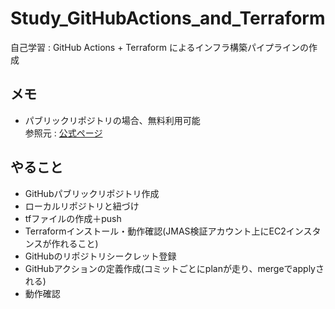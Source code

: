 # Study_GitHubActions_and_Terraform
自己学習 : GitHub Actions + Terraform によるインフラ構築パイプラインの作成  

## メモ
- パブリックリポジトリの場合、無料利用可能  
    参照元 : [公式ページ](https://github.co.jp/pricing.html#:~:text=2%2C000%E5%88%86/%E6%9C%88-,%E3%83%91%E3%83%96%E3%83%AA%E3%83%83%E3%82%AF%E3%83%AA%E3%83%9D%E3%82%B8%E3%83%88%E3%83%AA%E3%81%A7%E3%81%AF%E7%84%A1%E6%96%99,-3%2C000%E5%88%86/%E6%9C%88)  

## やること
- GitHubパブリックリポジトリ作成  
- ローカルリポジトリと紐づけ  
- tfファイルの作成＋push  
- Terraformインストール・動作確認(JMAS検証アカウント上にEC2インスタンスが作れること)  
- GitHubのリポジトリシークレット登録  
- GitHubアクションの定義作成(コミットごとにplanが走り、mergeでapplyされる)  
- 動作確認  
